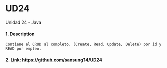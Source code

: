 # UD24
Unidad 24 - Java

#### 1. Description
```
Contiene el CRUD al completo. (Create, Read, Update, Delete) por id y READ por empleo.
```

#### 2. Link: https://github.com/sansung14/UD24
